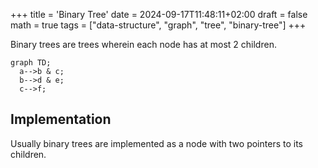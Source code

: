 +++
title = 'Binary Tree'
date = 2024-09-17T11:48:11+02:00
draft = false
math = true
tags = ["data-structure", "graph", "tree", "binary-tree"]
+++

Binary trees are trees wherein each node has at most 2 children.

```mermaid
graph TD;
  a-->b & c;
  b-->d & e;
  c-->f;
```

## Implementation

Usually binary trees are implemented as a node with two pointers to its children.

